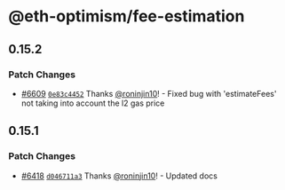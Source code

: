 # @eth-optimism/fee-estimation

## 0.15.2

### Patch Changes

- [#6609](https://github.com/ethereum-optimism/optimism/pull/6609) [`0e83c4452`](https://github.com/ethereum-optimism/optimism/commit/0e83c44522e1a13e4d5c1395fd4dc9dbae8be08d) Thanks [@roninjin10](https://github.com/roninjin10)! - Fixed bug with 'estimateFees' not taking into account the l2 gas price

## 0.15.1

### Patch Changes

- [#6418](https://github.com/ethereum-optimism/optimism/pull/6418) [`d046711a3`](https://github.com/ethereum-optimism/optimism/commit/d046711a37ac050df1742b7de19ac548ffc12c7b) Thanks [@roninjin10](https://github.com/roninjin10)! - Updated docs

